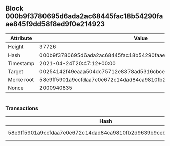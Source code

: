 ## Block 000b9f3780695d6ada2ac68445fac18b54290faae845f9dd58f8ed9f0e214923

Attribute | Value
--- | ---
Height | 37726
Hash | 000b9f3780695d6ada2ac68445fac18b54290faae845f9dd58f8ed9f0e214923
Timestamp | 2021-04-24T20:47:12+00:00
Target | 00254142f49eaaa504dc75712e8378ad5316cbcead634704b3734b6271167cc4
Merke root | 58e9ff5901a9ccfdaa7e0e672c14dad84ca9810fb2d9639b9ceb426d60ac49a0
Nonce | 2000940835

```

```

### Transactions

Hash | Amount
--- | ---
[58e9ff5901a9ccfdaa7e0e672c14dad84ca9810fb2d9639b9ceb426d60ac49a0](58e9ff5901a9ccfdaa7e0e672c14dad84ca9810fb2d9639b9ceb426d60ac49a0.md) | 10.00000000 SKEPTI 
